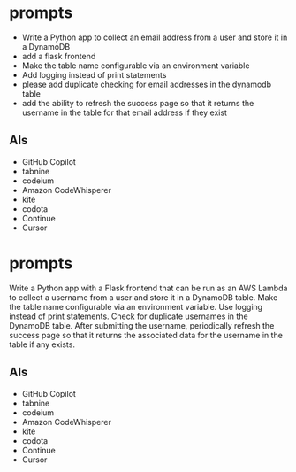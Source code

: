 # prompts

- Write a Python app to collect an email address from a user and store it in a
DynamoDB
- add a flask frontend
- Make the table name configurable via an environment variable
- Add logging instead of print statements
- please add duplicate checking for email addresses in the dynamodb table
- add the ability to refresh the success page so that it returns the username in
the table for that email address if they exist

## AIs

- GitHub Copilot
- tabnine
- codeium
- Amazon CodeWhisperer
- kite
- codota
- Continue
- Cursor

# prompts

Write a Python app with a Flask frontend that can be run as an AWS Lambda to
collect a username from a user and store it in a DynamoDB table. Make the table
name configurable via an environment variable. Use logging instead of print
statements. Check for duplicate usernames in the DynamoDB table. After
submitting the username, periodically refresh the success page so that it
returns the associated data for the username in the table if any exists.

## AIs

- GitHub Copilot
- tabnine
- codeium
- Amazon CodeWhisperer
- kite
- codota
- Continue
- Cursor
